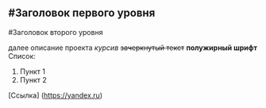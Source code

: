 #Заголовок первого уровня  
---
#Заголовок второго уровня  

далее описание проекта
*курсив*
~~зачеркнутый текст~~
**полужирный шрифт**
Список:

1. Пункт 1
2. Пункт 2

[Ссылка] (https://yandex.ru) 